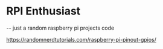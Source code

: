 # RPI Enthusiast

-- just a random raspberry pi projects code


https://randomnerdtutorials.com/raspberry-pi-pinout-gpios/
